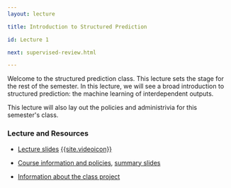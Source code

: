 ```yaml
---
layout: lecture

title: Introduction to Structured Prediction

id: Lecture 1

next: supervised-review.html

---
```



Welcome to the structured prediction class. This lecture sets the
stage for the rest of the semester. In this lecture, we will see a
broad introduction to structured prediction: the machine learning of
interdependent outputs.

This lecture will also lay out the policies and administrivia for this
semester's class.


### Lecture and Resources

* [Lecture slides]({{site.lectures}}/slides/intro-to-structured-prediction/intro.pdf) [{{site.videoicon}}](https://youtu.be/3gUmUpSicr8)

* [Course information and policies]({{site.baseurl}}/info.html),
  [summary slides]({{site.baseurl}}/slides/info/info.pdf)

* [Information about the class project]({{site.baseurl}}/projects.html)


